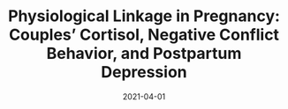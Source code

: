 ---
title: "Physiological Linkage in Pregnancy: Couples’ Cortisol, Negative Conflict Behavior, and Postpartum Depression"
collection: publications
permalink: /publications/pregnancy
date: 2021-04-01
venue: 'Journal of Biological Psychology'
paperurl: 'https://www.sciencedirect.com/science/article/abs/pii/S0301051121000661'
citation: 'Mona Khaled, Geoffrey W. Corner, Alyssa Morris, <b>Shreya Havaldar</b>, Ekim Luo, Darby E. Saxbe (2021)'
---